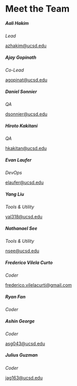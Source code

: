 # Meet the Team

##### Aali Hakim
*Lead*

azhakim@ucsd.edu

##### Ajay Gopinath
*Co-Lead*

agopinat@ucsd.edu

##### Daniel Sonnier
*QA*

dsonnier@ucsd.edu

##### Hiroto Kakitani
*QA*

hkakitan@ucsd.edu

##### Evan Laufer
*DevOps*

elaufer@ucsd.edu

##### Yang Liu
*Tools & Utility*

yal318@ucsd.edu

##### Nathanael See
*Tools & Utility*

nsee@ucsd.edu

##### Frederico Vilela Curto
*Coder*

frederico.vilelacurti@gmail.com

##### Ryan Fan
*Coder*

##### Ashin George
*Coder*

asg043@ucsd.edu

##### Julius Guzman
*Coder*

jag163@ucsd.edu
